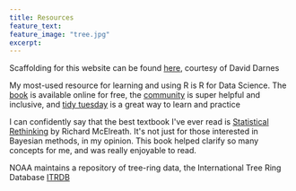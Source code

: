 ```yaml
---
title: Resources
feature_text:
feature_image: "tree.jpg"
excerpt: 
---
```


Scaffolding for this website can be found [here]("https://alembic.darn.es/"), courtesy of David Darnes

My most-used resource for learning and using R is R for Data Science. The [book]("https://r4ds.had.co.nz/") is available online for free, the [community]("https://www.rfordatasci.com/") is super helpful and inclusive, and [tidy tuesday]('https://github.com/rfordatascience/tidytuesday') is a great way to learn and practice

I can confidently say that the best textbook I've ever read is [Statistical Rethinking]("https://xcelab.net/rm/statistical-rethinking/") by Richard McElreath. It's not just for those interested in Bayesian methods, in my opinion. This book helped clarify so many concepts for me, and was really enjoyable to read. 

NOAA maintains a repository of tree-ring data, the International Tree Ring Database [ITRDB]("https://www.ncei.noaa.gov/products/paleoclimatology/tree-ring")